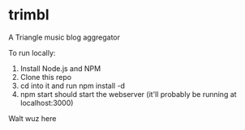 trimbl
======

A Triangle music blog aggregator

To run locally:

1. Install Node.js and NPM
2. Clone this repo
3. cd into it and run npm install -d
4. npm start should start the webserver (it'll probably be running at localhost:3000)


Walt wuz here